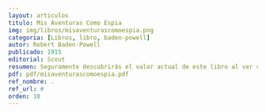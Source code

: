 ```yaml
---
layout: articulos
titulo: Mis Aventuras Como Espia
img: img/libros/misaventurascomoespia.png
categoria: [Libros, libro, baden-powell]
autor: Robert Baden-Powell
publicado: 1915
editorial: Scout
resumen: Seguramente descubrirás el valor actual de este libro al ver cuántos consejos prácticos te da nuestro fundador para formar el carácter, y consejos para poder ocultarte, tanto en el campo como en la ciudad.
pdf: pdf/misaventurascomoespia.pdf
ref_nombre: .
ref_url: #
orden: 10
---
```

